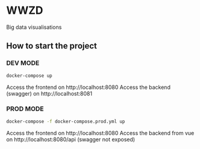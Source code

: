 # WWZD
Big data visualisations

## How to start the project

### DEV MODE

```bash
docker-compose up
```

Access the frontend on http://localhost:8080
Access the backend (swagger) on http://localhost:8081

### PROD MODE

```bash
docker-compose -f docker-compose.prod.yml up
```

Access the frontend on http://localhost:8080
Access the backend from vue on http://localhost:8080/api (swagger not exposed)



